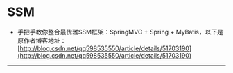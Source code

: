 # SSM
- 手把手教你整合最优雅SSM框架：SpringMVC + Spring + MyBatis，以下是原作者博客地址：[http://blog.csdn.net/qq598535550/article/details/51703190](http://blog.csdn.net/qq598535550/article/details/51703190)

---------